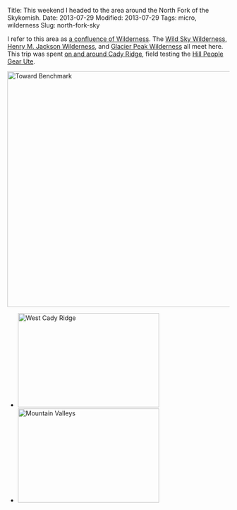 Title: This weekend I headed to the area around the North Fork of the Skykomish.
Date: 2013-07-29
Modified: 2013-07-29
Tags: micro, wilderness
Slug: north-fork-sky

I refer to this area as [a confluence of Wilderness](/2011/09/12/confluence-wilderness/). The [Wild Sky Wilderness](http://en.wikipedia.org/wiki/Wild_Sky_Wilderness), [Henry M. Jackson Wilderness](http://en.wikipedia.org/wiki/Henry_M._Jackson_Wilderness), and [Glacier Peak Wilderness](http://en.wikipedia.org/wiki/Glacier_Peak_Wilderness) all meet here. This trip was spent [on and around Cady Ridge](http://www.flickr.com/photos/pigmonkey/sets/72157634830835595), field testing the [Hill People Gear Ute](http://www.hillpeoplegear.com/Products/InDetail/UtePack/tabid/926/Default.aspx).

<a href="http://www.flickr.com/photos/pigmonkey/9388768624/" title="Toward Benchmark by Pig Monkey, on Flickr"><img src="http://farm4.staticflickr.com/3761/9388768624_851f88c41a_c.jpg" width="800" height="534" alt="Toward Benchmark"></a>

<ul class="thumbs">
<li><a href="http://www.flickr.com/photos/pigmonkey/9386000961/" title="West Cady Ridge by Pig Monkey, on Flickr"><img src="http://farm6.staticflickr.com/5526/9386000961_56533b3e50_n.jpg" width="320" height="213" alt="West Cady Ridge"></a></li>
<li><a href="http://www.flickr.com/photos/pigmonkey/9386028939/" title="Mountain Valleys by Pig Monkey, on Flickr"><img src="http://farm3.staticflickr.com/2856/9386028939_7f6ec8f3f0_n.jpg" width="320" height="213" alt="Mountain Valleys"></a></li>
</ul>
